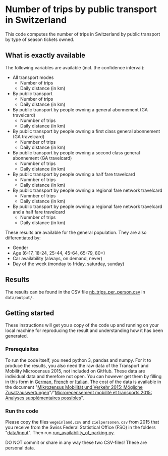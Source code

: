 # Number of trips by public transport in Switzerland
This code computes the number of trips in Switzerland by public transport by type of season tickets owned.

## What is exactly available
The following variables are available (incl. the confidence interval):
- All transport modes
  - Number of trips
  - Daily distance (in km)
- By public transport
  - Number of trips
  - Daily distance (in km)
- By public transport by people owning a general abonnement (GA travelcard)
  - Numnber of trips
  - Daily distance (in km)
- By public transport by people owning a first class general abonnement (GA travelcard)
  - Numnber of trips
  - Daily distance (in km)
- By public transport by people owning a second class general abonnement (GA travelcard)
  - Numnber of trips
  - Daily distance (in km)
- By public transport by people owning a half fare travelcard
  - Numnber of trips
  - Daily distance (in km)
- By public transport by people owning a regional fare network travelcard
  - Numnber of trips
  - Daily distance (in km)
- By public transport by people owning a regional fare network travelcard and a half fare travelcard
  - Numnber of trips
  - Daily distance (in km)
  
These results are available for the general population. They are also differentiated by:
- Gender
- Age (6-17, 18-24, 25-44, 45-64, 65-79, 80+)
- Car availability (always, on demand, never)
- Day of the week (monday to friday, saturday, sunday)

## Results
The results can be found in the CSV file <a href="https://github.com/antonindanalet/nb-trips-by-public-transport-in-Switzerland/blob/master/data/output/nb_trips_per_person.csv">nb_trips_per_person.csv</a> in `data/output/`.

## Getting started
These instructions will get you a copy of the code up and running on your local machine for reproducing the result and understanding how it has been generated.

### Prerequisites
To run the code itself, you need python 3, pandas and numpy.
For it to produce the results, you also need the raw data of the Transport and Mobility Microcensus 2015, not included on GitHub. These data are individual data and therefore not open. You can however get them by filling in this form in <a href="https://www.are.admin.ch/are/de/home/verkehr-und-infrastruktur/grundlagen-und-daten/mzmv/datenzugang.html">German</a>, <a href="https://www.are.admin.ch/are/fr/home/mobilite/bases-et-donnees/mrmt/accesauxdonnees.html">French</a> or <a href="https://www.are.admin.ch/are/it/home/mobilita/basi-e-dati/mcmt/accessoaidati.html">Italian</a>. The cost of the data is available in the document "<a href="https://www.are.admin.ch/are/de/home/medien-und-publikationen/publikationen/grundlagen/mikrozensus-mobilitat-und-verkehr-2015-mogliche-zusatzauswertung.html">Mikrozensus Mobilität und Verkehr 2015: Mögliche Zusatzauswertungen</a>"/"<a href="https://www.are.admin.ch/are/fr/home/media-et-publications/publications/bases/mikrozensus-mobilitat-und-verkehr-2015-mogliche-zusatzauswertung.html">Microrecensement mobilité et transports 2015: Analyses supplémentaires possibles</a>".

### Run the code
Please copy the files `wegeinland.csv` and `zielpersonen.csv` from 2015 that you receive from the Swiss Federal Statistical Office (FSO) in the folders "<a href="https://github.com/antonindanalet/nb-trips-by-public-transport-in-Switzerland/tree/master/data/input">data/input</a>". Then run <a href="https://github.com/antonindanalet/nb-trips-by-public-transport-in-Switzerland/blob/master/src/run_nb_trips_by_public_transport.py">run_availability_of_parking.py</a>.

DO NOT commit or share in any way these two CSV-files! These are personal data.
